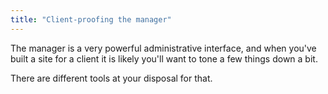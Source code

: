 ```yaml
---
title: "Client-proofing the manager"
---
```


The manager is a very powerful administrative interface, and when you've built a site for a client it is likely you'll want to tone a few things down a bit.

There are different tools at your disposal for that. 

